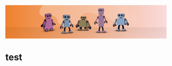 <img width="1000" alt="imagefile" src="https://github.com/ptsjpawlowski/test/blob/9c7ff563ed26db3e0430a89fc6ef3dc0d5e97c8b/Screen%20Shot%202022-10-07%20at%201.46.32%20PM.png">

# test
